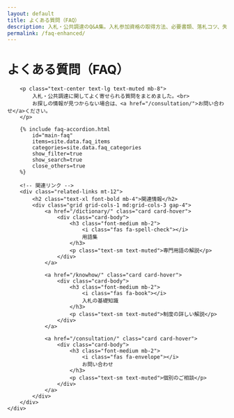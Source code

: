 ```yaml
---
layout: default
title: よくある質問（FAQ）
description: 入札・公共調達のQ&A集。入札参加資格の取得方法、必要書類、落札コツ、失格事由など、よくある質問に専門家が回答。初めての入札参加から上級テクニックまで幅広くカバー。あなたの疑問を解決します。
permalink: /faq-enhanced/
---
```


<div class="faq-page">
    <div class="container">
        <h1 class="page-title text-center mb-8">
            <i class="fas fa-question-circle"></i>
            よくある質問（FAQ）
        </h1>
        
        <p class="text-center text-lg text-muted mb-8">
            入札・公共調達に関してよく寄せられる質問をまとめました。<br>
            お探しの情報が見つからない場合は、<a href="/consultation/">お問い合わせ</a>ください。
        </p>
        
        {% include faq-accordion.html 
            id="main-faq"
            items=site.data.faq_items
            categories=site.data.faq_categories
            show_filter=true
            show_search=true
            close_others=true
        %}
        
        <!-- 関連リンク -->
        <div class="related-links mt-12">
            <h2 class="text-xl font-bold mb-4">関連情報</h2>
            <div class="grid grid-cols-1 md:grid-cols-3 gap-4">
                <a href="/dictionary/" class="card card-hover">
                    <div class="card-body">
                        <h3 class="font-medium mb-2">
                            <i class="fas fa-spell-check"></i>
                            用語集
                        </h3>
                        <p class="text-sm text-muted">専門用語の解説</p>
                    </div>
                </a>
                
                <a href="/knowhow/" class="card card-hover">
                    <div class="card-body">
                        <h3 class="font-medium mb-2">
                            <i class="fas fa-book"></i>
                            入札の基礎知識
                        </h3>
                        <p class="text-sm text-muted">制度の詳しい解説</p>
                    </div>
                </a>
                
                <a href="/consultation/" class="card card-hover">
                    <div class="card-body">
                        <h3 class="font-medium mb-2">
                            <i class="fas fa-envelope"></i>
                            お問い合わせ
                        </h3>
                        <p class="text-sm text-muted">個別のご相談</p>
                    </div>
                </a>
            </div>
        </div>
    </div>
</div>